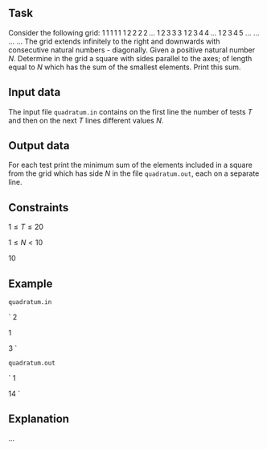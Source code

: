 ## Task

Consider the following grid: $1 \, 1 \, 1 \, 1 \, 1$ $1 \, 2 \, 2 \, 2 \, 2 \, \dots$ $1 \, 2 \, 3 \, 3 \, 3$ $1 \, 2 \, 3 \, 4 \, 4 \, \dots$ $1 \, 2 \, 3 \, 4 \, 5$ $\dots$ $\dots$ $\dots$ $\dots$ The grid extends infinitely to the right and downwards with consecutive natural numbers - diagonally. Given a positive natural number $N$. Determine in the grid a square with sides parallel to the axes; of length equal to $N$ which has the sum of the smallest elements. Print this sum.

## Input data

The input file `quadratum.in` contains on the first line the number of tests $T$ and then on the next $T$ lines different values $N$.

## Output data

For each test print the minimum sum of the elements included in a square from the grid which has side $N$ in the file `quadratum.out`, each on a separate line.

## Constraints

$1 \leq T \leq 20$

$1 \leq N < 10$

$10$

## Example

`quadratum.in`

`
2

1

3 
`

`quadratum.out`

`
1

14 
`

## Explanation

$\dots$